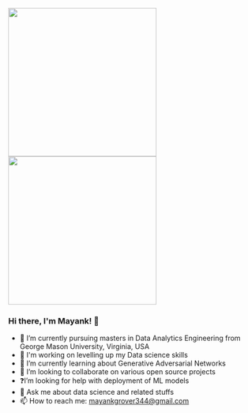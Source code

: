 <img src="https://media.giphy.com/media/p4NLw3I4U0idi/giphy.gif" width="300"> <img src= "https://media.giphy.com/media/26tn33aiTi1jkl6H6/giphy.gif" width = "300">

### Hi there, I'm Mayank! 👋

- 📕 I’m currently pursuing masters in Data Analytics Engineering from George Mason University, Virginia, USA
- 🔭 I'm working on levelling up my Data science skills
- 🌱 I’m currently learning about Generative Adversarial Networks
- 👯 I’m looking to collaborate on various open source projects
- ❓I’m looking for help with deployment of ML models
- 💬 Ask me about data science and related stuffs
- 📫 How to reach me: mayankgrover344@gmail.com
